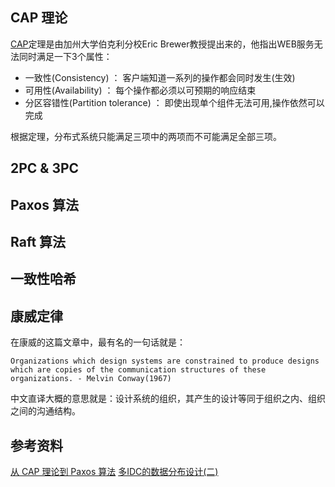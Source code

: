 ## CAP 理论
[CAP](https://zh.wikipedia.org/wiki/CAP%E5%AE%9A%E7%90%86)定理是由加州大学伯克利分校Eric Brewer教授提出来的，他指出WEB服务无法同时满足一下3个属性：
* 一致性(Consistency) ： 客户端知道一系列的操作都会同时发生(生效)
* 可用性(Availability) ： 每个操作都必须以可预期的响应结束
* 分区容错性(Partition tolerance) ： 即使出现单个组件无法可用,操作依然可以完成

根据定理，分布式系统只能满足三项中的两项而不可能满足全部三项。

## 2PC & 3PC

## Paxos 算法

## Raft 算法

## 一致性哈希

## 康威定律
在康威的这篇文章中，最有名的一句话就是：
```
Organizations which design systems are constrained to produce designs which are copies of the communication structures of these organizations. - Melvin Conway(1967)
```
中文直译大概的意思就是：设计系统的组织，其产生的设计等同于组织之内、组织之间的沟通结构。


## 参考资料
[从 CAP 理论到 Paxos 算法](http://blog.longjiazuo.com/archives/5369)
[多IDC的数据分布设计(二)](https://timyang.net/tag/paxos/)
